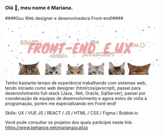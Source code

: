 ### Olá 👋, meu nome é Mariana.
####Sou Web designer e desenvolvedora Front-end!####

![I am Front-end developer and Web designer](https://github.com/mscaliza/mscaliza/blob/main/github-capa3.jpg)

Tenho bastante tempo de experiência trabalhando com sistemas web, tendo iniciado como web designer (html/css/javscript), passei para desenvolvimento full-stack (Java, .Net, Oracle, SqlServer), passei por coordenação de equipes de desenvolvimento e agora estou de volta à programação, porém me especializando em Front-end!

Skills: UX / VUE JS / REACT / JS / HTML / CSS / Figma / Bubble.io

Você pode consultar os projetos dos quais participei neste link:
https://www.behance.net/marianascaliza
